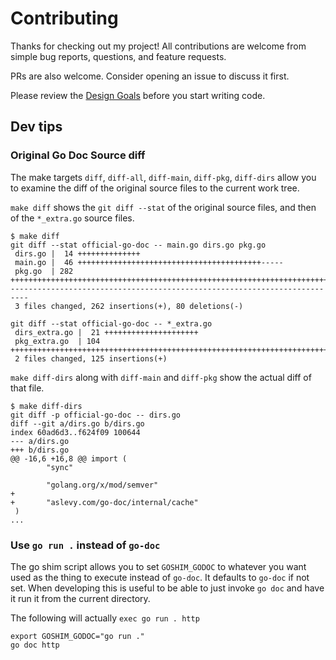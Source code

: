 # Contributing

Thanks for checking out my project! All contributions are welcome from simple
bug reports, questions, and feature requests.

PRs are also welcome. Consider opening an issue to discuss it first. 

Please review the [Design Goals](DESIGN.md#design-goals) before you start
writing code.


## Dev tips

### Original Go Doc Source diff

The make targets `diff`, `diff-all`, `diff-main`, `diff-pkg`, `diff-dirs` allow
you to examine the diff of the original source files to the current work tree.

`make diff` shows the `git diff --stat` of the original source files, and then
of the `*_extra.go` source files.
```
$ make diff
git diff --stat official-go-doc -- main.go dirs.go pkg.go
 dirs.go |  14 ++++++++++++++
 main.go |  46 +++++++++++++++++++++++++++++++++++++++++-----
 pkg.go  | 282 +++++++++++++++++++++++++++++++++++++++++++++++++++++++++++++++++++++++++++++++++++++++++++++++++++++++++++++++++++++++++++++++++++++++++++++++++++++++++++++++++++++++++++++++++++++++++++++++++++++++++++++++---------------------------------------------------------------------------
 3 files changed, 262 insertions(+), 80 deletions(-)

git diff --stat official-go-doc -- *_extra.go
 dirs_extra.go |  21 +++++++++++++++++++++
 pkg_extra.go  | 104 ++++++++++++++++++++++++++++++++++++++++++++++++++++++++++++++++++++++++++++++++++++++++++++++++++++++++
 2 files changed, 125 insertions(+)

```

`make diff-dirs` along with `diff-main` and `diff-pkg` show the actual diff of
that file.
```
$ make diff-dirs
git diff -p official-go-doc -- dirs.go
diff --git a/dirs.go b/dirs.go
index 60ad6d3..f624f09 100644
--- a/dirs.go
+++ b/dirs.go
@@ -16,6 +16,8 @@ import (
        "sync"

        "golang.org/x/mod/semver"
+
+       "aslevy.com/go-doc/internal/cache"
 )
...
```

### Use `go run .` instead of `go-doc`

The go shim script allows you to set `GOSHIM_GODOC` to whatever you want used
as the thing to execute instead of `go-doc`. It defaults to `go-doc` if not
set. When developing this is useful to be able to just invoke `go doc` and have
it run it from the current directory.

The following will actually `exec go run . http`
```
export GOSHIM_GODOC="go run ."
go doc http 
```
